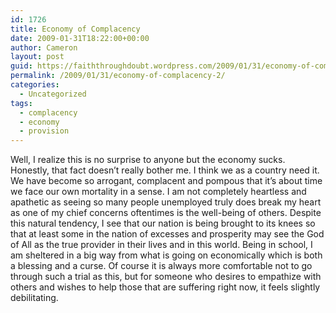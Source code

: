```yaml
---
id: 1726
title: Economy of Complacency
date: 2009-01-31T18:22:00+00:00
author: Cameron
layout: post
guid: https://faiththroughdoubt.wordpress.com/2009/01/31/economy-of-complacency/
permalink: /2009/01/31/economy-of-complacency-2/
categories:
  - Uncategorized
tags:
  - complacency
  - economy
  - provision
---
```

Well, I realize this is no surprise to anyone but the economy sucks. Honestly, that fact doesn’t really bother me. I think we as a country need it. We have become so arrogant, complacent and pompous that it’s about time we face our own mortality in a sense. I am not completely heartless and apathetic as seeing so many people unemployed truly does break my heart as one of my chief concerns oftentimes is the well-being of others. Despite this natural tendency, I see that our nation is being brought to its knees so that at least some in the nation of excesses and prosperity may see the God of All as the true provider in their lives and in this world. Being in school, I am sheltered in a big way from what is going on economically which is both a blessing and a curse. Of course it is always more comfortable not to go through such a trial as this, but for someone who desires to empathize with others and wishes to help those that are suffering right now, it feels slightly debilitating.